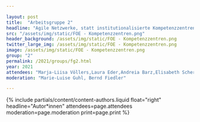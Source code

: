 ```yaml
---

layout: post
title:  "Arbeitsgruppe 2"
headline: "Agile Netzwerke, statt institutionalisierte Kompetenzzentren"
src: "/assets/img/static/FOE - Kompetenzzentren.png"
header_background: /assets/img/static/FOE - Kompetenzzentren.png
twitter_large_img: /assets/img/static/FOE - Kompetenzzentren.png
image: /assets/img/static/FOE - Kompetenzzentren.png
group: "2"
permalink: /2021/groups/fg2.html
year: 2021
attendees: "Marja-Liisa Völlers,Laura Eder,Andreia Barz,Elisabeth Scherer,Ines Bieler,Julia Kleeberger,Mandy Schütze,Patric Matzke,Ronny Röwert,Sylke Hofmann,Sylvia Gossani"
moderation: "Marie-Luise Guhl, Bernd Fiedler"

---
```


{% include partials/content/content-authors.liquid float="right" headline="Autor*innen" attendees=page.attendees moderation=page.moderation print=page.print %}
